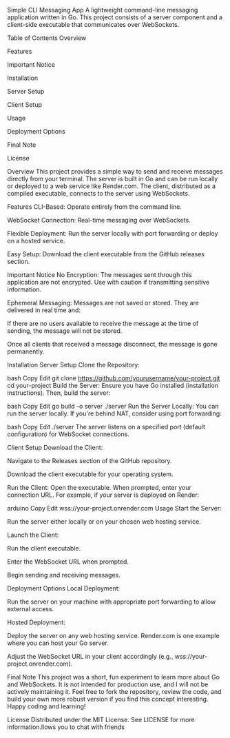 Simple CLI Messaging App
A lightweight command-line messaging application written in Go. This project consists of a server component and a client-side executable that communicates over WebSockets.

Table of Contents
Overview

Features

Important Notice

Installation

Server Setup

Client Setup

Usage

Deployment Options

Final Note

License

Overview
This project provides a simple way to send and receive messages directly from your terminal. The server is built in Go and can be run locally or deployed to a web service like Render.com. The client, distributed as a compiled executable, connects to the server using WebSockets.

Features
CLI-Based: Operate entirely from the command line.

WebSocket Connection: Real-time messaging over WebSockets.

Flexible Deployment: Run the server locally with port forwarding or deploy on a hosted service.

Easy Setup: Download the client executable from the GitHub releases section.

Important Notice
No Encryption: The messages sent through this application are not encrypted. Use with caution if transmitting sensitive information.

Ephemeral Messaging: Messages are not saved or stored. They are delivered in real time and:

If there are no users available to receive the message at the time of sending, the message will not be stored.

Once all clients that received a message disconnect, the message is gone permanently.

Installation
Server Setup
Clone the Repository:

bash
Copy
Edit
git clone https://github.com/yourusername/your-project.git
cd your-project
Build the Server: Ensure you have Go installed (installation instructions). Then, build the server:

bash
Copy
Edit
go build -o server ./server
Run the Server Locally: You can run the server locally. If you're behind NAT, consider using port forwarding:

bash
Copy
Edit
./server
The server listens on a specified port (default configuration) for WebSocket connections.

Client Setup
Download the Client:

Navigate to the Releases section of the GitHub repository.

Download the client executable for your operating system.

Run the Client: Open the executable. When prompted, enter your connection URL. For example, if your server is deployed on Render:

arduino
Copy
Edit
wss://your-project.onrender.com
Usage
Start the Server:

Run the server either locally or on your chosen web hosting service.

Launch the Client:

Run the client executable.

Enter the WebSocket URL when prompted.

Begin sending and receiving messages.

Deployment Options
Local Deployment:

Run the server on your machine with appropriate port forwarding to allow external access.

Hosted Deployment:

Deploy the server on any web hosting service. Render.com is one example where you can host your Go server.

Adjust the WebSocket URL in your client accordingly (e.g., wss://your-project.onrender.com).

Final Note
This project was a short, fun experiment to learn more about Go and WebSockets. It is not intended for production use, and I will not be actively maintaining it. Feel free to fork the repository, review the code, and build your own more robust version if you find this concept interesting. Happy coding and learning!

License
Distributed under the MIT License. See LICENSE for more information.llows you to chat with friends
